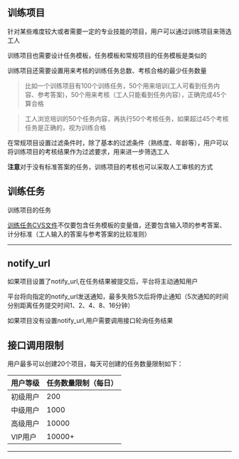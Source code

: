 
## 训练项目

针对某些难度较大或者需要一定的专业技能的项目，用户可以通过训练项目来筛选工人

训练项目也需要设计任务模板，任务模板和常规项目的任务模板是类似的

训练项目还需要设置用来考核的训练任务总数、考核合格的最少任务数量

>比如一个训练项目有100个训练任务，50个用来培训(工人可看到任务内容、参考答案)，50个用来考核（工人只能看到任务内容），正确完成45个算合格

>工人浏览培训的50个任务内容，再执行50个考核任务，如果超过45个考核任务是正确的，视为训练合格

在常规项目设置过滤条件时，除了基本的过滤条件（熟练度、年龄等），用户可以将训练项目的考核结果作为过滤要求，用来进一步筛选工人

**注意**对于没有标准答案的任务，训练项目的考核也可以采取人工审核的方式

## 训练任务

训练项目的任务

[训练任务CVS文件](../api/index.md#cvs_1)不仅要包含任务模板的变量值，还要包含输入项的参考答案、计分标准（工人输入的答案与参考答案的比较准则）

- - -

## notify_url

如果项目设置了notify_url,在任务结果被提交后，平台将主动通知用户

平台将向指定的notify_url发送通知，最多失败5次后将停止通知（5次通知的时间分别距离任务提交时间1、2、4、8、16分钟）

如果项目没有设置notify_url,用户需要调用接口轮询任务结果

## 接口调用限制

用户最多可以创建20个项目，每天可创建的任务数量限制如下：

|用户等级|任务数量限制（每日）|
| ------------ | ------------- |
|初级用户|200	|
|中级用户|1000	|
|高级用户|10000	|
|VIP用户 |10000+|

------